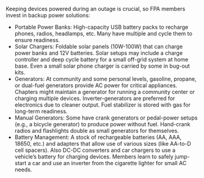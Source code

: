 Keeping devices powered during an outage is crucial, so FPA members invest in backup power solutions:  
- Portable Power Banks: High-capacity USB battery packs to recharge phones, radios, headlamps, etc. Many have multiple and cycle them to ensure readiness.  
- Solar Chargers: Foldable solar panels (10W-100W) that can charge power banks and 12V batteries. Solar setups may include a charge controller and deep cycle battery for a small off-grid system at home base. Even a small solar phone charger is carried by some in bug-out kits.  
- Generators: At community and some personal levels, gasoline, propane, or dual-fuel generators provide AC power for critical appliances. Chapters might maintain a generator for running a community center or charging multiple devices. Inverter-generators are preferred for electronics due to cleaner output. Fuel stabilizer is stored with gas for long-term readiness.  
- Manual Generators: Some have crank generators or pedal-power setups (e.g., a bicycle generator) to produce power without fuel. Hand-crank radios and flashlights double as small generators for themselves.  
- Battery Management: A stock of rechargeable batteries (AA, AAA, 18650, etc.) and adapters that allow use of various sizes (like AA-to-D cell spacers). Also DC-DC converters and car chargers to use a vehicle’s battery for charging devices. Members learn to safely jump-start a car and use an inverter from the cigarette lighter for small AC needs.